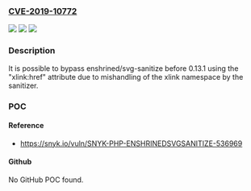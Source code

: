 ### [CVE-2019-10772](https://cve.mitre.org/cgi-bin/cvename.cgi?name=CVE-2019-10772)
![](https://img.shields.io/static/v1?label=Product&message=enshrined%2Fsvg-sanitize&color=blue)
![](https://img.shields.io/static/v1?label=Version&message=n%2Fa&color=blue)
![](https://img.shields.io/static/v1?label=Vulnerability&message=Cross-site%20Scripting%20(XSS)%20via%20Sanitizer%20Bypass&color=brighgreen)

### Description

It is possible to bypass enshrined/svg-sanitize before 0.13.1 using the "xlink:href" attribute due to mishandling of the xlink namespace by the sanitizer.

### POC

#### Reference
- https://snyk.io/vuln/SNYK-PHP-ENSHRINEDSVGSANITIZE-536969

#### Github
No GitHub POC found.

